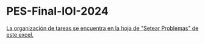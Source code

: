 # PES-Final-IOI-2024

[La organización de tareas se encuentra en la hoja de "Setear Problemas" de este excel.](https://docs.google.com/spreadsheets/d/16_IqY5jx4vpzZQ5ia4d66xkHZVm-K08r1UiOWzYV02w/edit?usp=sharing)
